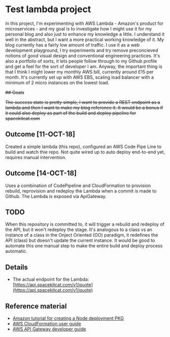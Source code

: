 # Test lambda project

In this project, I'm experimenting with AWS Lambda - Amazon's product for microservices - and my goal is to investigate how I might use it for my personal blog and also just to enhance my knowledge a little. I understand it well in the abstract, but I want a more practical working knowledge of it. My blog currently has a fairly low amount of traffic. I use it as a web development playground, I try experiments and try remove preconcieved notions of good visual design and conventional engineering practices. It's also a portfolio of sorts, it lets people follow through to my Github profile and get a feel for the sort of developer I am. Anyway, the important thing is that I think I might lower my monthly AWS bill, currently around £15 per month. It's currently set up with AWS EBS, scaling load balancer with a minimum of 2 micro instances on the lowest load.  

~~## Goals~~

~~The success state is pretty simple, I want to provide a REST endpoint as a lambda and then I want to make my blog reference it.
It would be a bonus if it could also deploy as part of the build and deploy pipeline for spacekitcat.com~~

## Outcome [11-OCT-18]

Created a simple lambda (this repo), configured an AWS Code Pipe Line to build and watch thie repo. Not quite wired up to auto deploy end-to-end yet, requires manual intervention.

## Outcome [14-OCT-18]

Uses a combination of CodePipeline and CloudFormation to provision rebuild, reprovision and redeploy the Lambda when a commit is made to Github. The Lambda is exposed via ApiGateway.

## TODO

When this repository is committed to, it will trigger a rebuild and redeploy of the API, but it won't redeploy the stage. It's analogous to a class vs an instance of a class in the Onject Oriented (OO) paradigm, it redefines the API (class) but doesn't update the current instance. It would be good to automate this one manual step to make the entire build and deploy process automatic.

## Details

- The actual endpoint for the Lambda: [https://api.spacekitcat.com/v1/quote](https://api.spacekitcat.com/v1/quote)

## Reference material

- [Amazon tutorial for creating a Node deployment PKG](https://docs.aws.amazon.com/lambda/latest/dg/nodejs-create-deployment-pkg.html)  
- [AWS CloudFormation user guide](https://docs.aws.amazon.com/AWSCloudFormation/latest/UserGuide/cfn-ug.pdf)
- [AWS API Gateway developer guide](https://docs.aws.amazon.com/apigateway/latest/developerguide/apigateway-dg.pdf)
